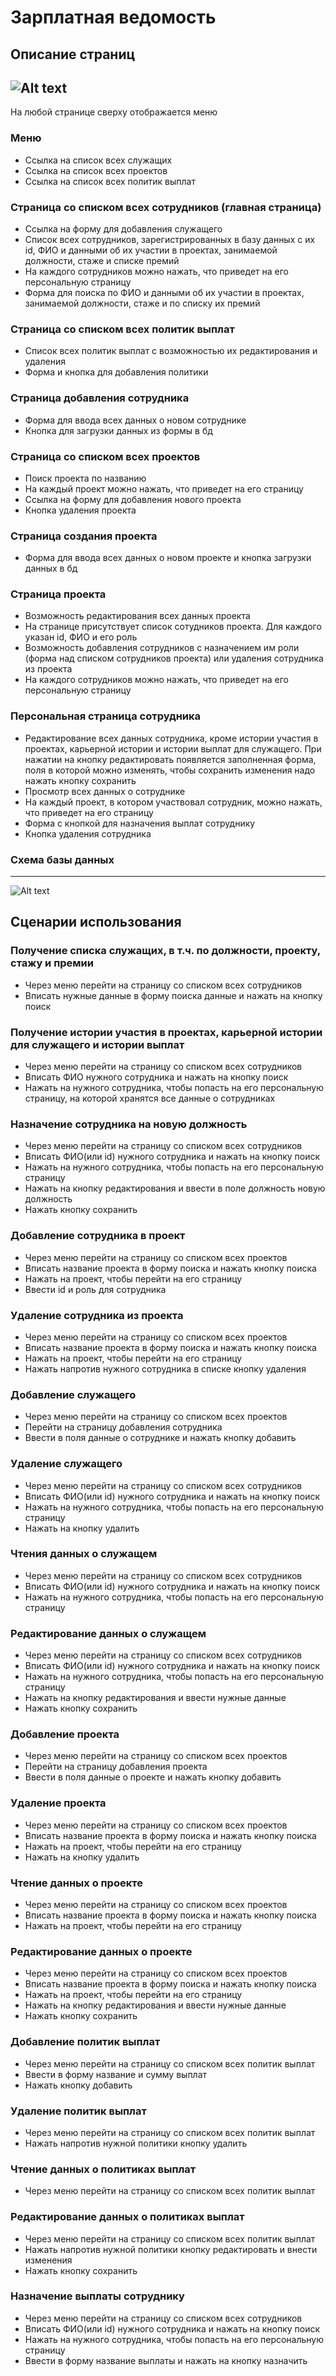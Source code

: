 Зарплатная ведомость
=======================
Описание страниц
-----------------------
![Alt text](docs/navigation.png)
-----------------------
На любой странице сверху отображается меню
### Меню
- Ссылка на список всех служащих
- Ссылка на список всех проектов
- Ссылка на список всех политик выплат
### Страница со списком всех сотрудников (главная страница) 
- Ссылка на форму для добавления служащего
- Список всех сотрудников, зарегистрированных в базу данных с их id, ФИО и данными об их участии в проектах, занимаемой должности, стаже и списке премий
- На каждого сотрудников можно нажать, что приведет на его персональную страницу
- Форма для поиска по ФИО и данными об их участии в проектах, занимаемой должности, стаже и по списку их премий
### Страница со списком всех политик выплат
- Список всех политик выплат с возможностью их редактирования и удаления
- Форма и кнопка для добавления политики
### Страница добавления сотрудника
- Форма для ввода всех данных о новом сотруднике
- Кнопка для загрузки данных из формы в бд
### Страница со списком всех проектов
- Поиск проекта по названию
- На каждый проект можно нажать, что приведет на его страницу
- Ссылка на форму для добавления нового проекта
- Кнопка удаления проекта
### Страница создания проекта
- Форма для ввода всех данных о новом проекте и кнопка загрузки данных в бд
### Страница проекта
- Возможность редактирования всех данных проекта
- На странице присутствует список сотудников проекта. Для каждого указан id, ФИО и его роль
- Возможность добавления сотрудников с назначением им роли (форма над списком сотрудников проекта) или удаления сотрудника из проекта
- На каждого сотрудников можно нажать, что приведет на его персональную страницу
### Персональная страница сотрудника
- Редактирование всех данных сотрудника, кроме истории участия в проектах, карьерной истории и истории выплат для служащего. При нажатии на кнопку редактировать появляется заполненная форма, поля в которой можно изменять, чтобы сохранить изменения надо нажать кнопку сохранить
- Просмотр всех данных о сотруднике
- На каждый проект, в котором участвовал сотрудник, можно нажать, что приведет на его страницу
- Форма с кнопкой для назначения выплат сотруднику
- Кнопка удаления сотрудника
### Схема базы данных
-----------------
![Alt text](docs/db_schema.png)

Сценарии использования
----------------------
### Получение списка служащих, в т.ч. по должности, проекту, стажу и премии
- Через меню перейти на страницу со списком всех сотрудников
- Вписать нужные данные в форму поиска данные и нажать на кнопку поиск
### Получение истории участия в проектах, карьерной истории для служащего и истории выплат
- Через меню перейти на страницу со списком всех сотрудников
- Вписать ФИО нужного сотрудника и нажать на кнопку поиск
- Нажать на нужного сотрудника, чтобы попасть на его персональную страницу, на которой хранятся все данные о сотрудниках
### Назначение сотрудника на новую должность
- Через меню перейти на страницу со списком всех сотрудников
- Вписать ФИО(или id) нужного сотрудника и нажать на кнопку поиск
- Нажать на нужного сотрудника, чтобы попасть на его персональную страницу
- Нажать на кнопку редактирования и ввести в поле должность новую должность
- Нажать кнопку сохранить
### Добавление сотрудника в проект
- Через меню перейти на страницу со списком всех проектов
- Вписать название проекта в форму поиска и нажать кнопку поиска
- Нажать на проект, чтобы перейти на его страницу
- Ввести id и роль для сотрудника
### Удаление сотрудника из проекта
- Через меню перейти на страницу со списком всех проектов
- Вписать название проекта в форму поиска и нажать кнопку поиска
- Нажать на проект, чтобы перейти на его страницу
- Нажать напротив нужного сотрудника в списке кнопку удаления
### Добавление служащего
- Через меню перейти на страницу со списком всех проектов
- Перейти на страницу добавления сотрудника
- Ввести в поля данные о сотруднике и нажать кнопку добавить
### Удаление служащего
- Через меню перейти на страницу со списком всех сотрудников
- Вписать ФИО(или id) нужного сотрудника и нажать на кнопку поиск
- Нажать на нужного сотрудника, чтобы попасть на его персональную страницу
- Нажать на кнопку удалить
### Чтения данных о служащем
- Через меню перейти на страницу со списком всех сотрудников
- Вписать ФИО(или id) нужного сотрудника и нажать на кнопку поиск
- Нажать на нужного сотрудника, чтобы попасть на его персональную страницу
### Редактирование данных о служащем
- Через меню перейти на страницу со списком всех сотрудников
- Вписать ФИО(или id) нужного сотрудника и нажать на кнопку поиск
- Нажать на нужного сотрудника, чтобы попасть на его персональную страницу
- Нажать на кнопку редактирования и ввести нужные данные
- Нажать кнопку сохранить
### Добавление проекта
- Через меню перейти на страницу со списком всех проектов
- Перейти на страницу добавления проекта
- Ввести в поля данные о проекте и нажать кнопку добавить
### Удаление проекта
- Через меню перейти на страницу со списком всех проектов
- Вписать название проекта в форму поиска и нажать кнопку поиска
- Нажать на проект, чтобы перейти на его страницу
- Нажать на кнопку удалить
### Чтение данных о проекте
- Через меню перейти на страницу со списком всех проектов
- Вписать название проекта в форму поиска и нажать кнопку поиска
- Нажать на проект, чтобы перейти на его страницу
### Редактирование данных о проекте
- Через меню перейти на страницу со списком всех проектов
- Вписать название проекта в форму поиска и нажать кнопку поиска
- Нажать на проект, чтобы перейти на его страницу
- Нажать на кнопку редактирования и ввести нужные данные
- Нажать кнопку сохранить
### Добавление политик выплат
- Через меню перейти на страницу со списком всех политик выплат
- Ввести в форму название и сумму выплат
- Нажать кнопку добавить
### Удаление политик выплат
- Через меню перейти на страницу со списком всех политик выплат
- Нажать напротив нужной политики кнопку удалить
### Чтение данных о политиках выплат
- Через меню перейти на страницу со списком всех политик выплат
### Редактирование данных о политиках выплат
- Через меню перейти на страницу со списком всех политик выплат
- Нажать напротив нужной политики кнопку редактировать и внести изменения
- Нажать кнопку сохранить
### Назначение выплаты сотруднику
- Через меню перейти на страницу со списком всех сотрудников
- Вписать ФИО(или id) нужного сотрудника и нажать на кнопку поиск
- Нажать на нужного сотрудника, чтобы попасть на его персональную страницу
- Ввести в форму название выплаты и нажать на кнопку назначить

